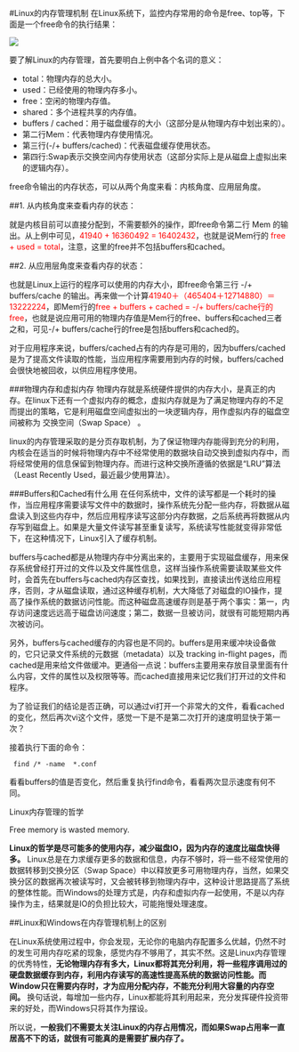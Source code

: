 #Linux的内存管理机制
在Linux系统下，监控内存常用的命令是free、top等，下面是一个free命令的执行结果：

![](https://upload-images.jianshu.io/upload_images/6549967-5c4bad6a734d5baf.jpg?imageMogr2/auto-orient/strip|imageView2/2/w/599/format/webp)

要了解Linux的内存管理，首先要明白上例中各个名词的意义：

- total：物理内存的总大小。
- used：已经使用的物理内存多小。
- free：空闲的物理内存值。
- shared：多个进程共享的内存值。
- buffers / cached：用于磁盘缓存的大小（这部分是从物理内存中划出来的）。
- 第二行Mem：代表物理内存使用情况。
- 第三行(-/+ buffers/cached)：代表磁盘缓存使用状态。
- 第四行:Swap表示交换空间内存使用状态（这部分实际上是从磁盘上虚拟出来的逻辑内存）。

 free命令输出的内存状态，可以从两个角度来看：内核角度、应用层角度。

 ##1. 从内核角度来查看内存的状态：

 就是内核目前可以直接分配到，不需要额外的操作，即free命令第二行 Mem 的输出。从上例中可见，<font color=red>41940 + 16360492 = 16402432</font>，也就是说Mem行的<font color=red> free + used = total</font>，注意，这里的free并不包括buffers和cached。

 ##2. 从应用层角度来查看内存的状态：

 也就是Linux上运行的程序可以使用的内存大小，即free命令第三行 -/+ buffers/cache 的输出。再来做一个计算<font color=red>41940＋（465404＋12714880）＝13222224</font>，即Mem行的<font color=red>free + buffers + cached = -/+ buffers/cache行的free</font>，也就是说应用可用的物理内存值是Mem行的free、buffers和cached三者之和，可见-/+ buffers/cache行的free是包括buffers和cached的。

 对于应用程序来说，buffers/cached占有的内存是可用的，因为buffers/cached是为了提高文件读取的性能，当应用程序需要用到内存的时候，buffers/cached会很快地被回收，以供应用程序使用。

 ###物理内存和虚拟内存
 物理内存就是系统硬件提供的内存大小，是真正的内存。在linux下还有一个虚拟内存的概念，虚拟内存就是为了满足物理内存的不足而提出的策略，它是利用磁盘空间虚拟出的一块逻辑内存，用作虚拟内存的磁盘空间被称为 交换空间（Swap Space） 。

 linux的内存管理采取的是分页存取机制，为了保证物理内存能得到充分的利用，内核会在适当的时候将物理内存中不经常使用的数据块自动交换到虚拟内存中，而将经常使用的信息保留到物理内存。而进行这种交换所遵循的依据是“LRU”算法（Least Recently Used，最近最少使用算法）。

 ###Buffers和Cached有什么用
 在任何系统中，文件的读写都是一个耗时的操作，当应用程序需要读写文件中的数据时，操作系统先分配一些内存，将数据从磁盘读入到这些内存中，然后应用程序读写这部分内存数据，之后系统再将数据从内存写到磁盘上。如果是大量文件读写甚至重复读写，系统读写性能就变得非常低下，在这种情况下，Linux引入了缓存机制。

 buffers与cached都是从物理内存中分离出来的，主要用于实现磁盘缓存，用来保存系统曾经打开过的文件以及文件属性信息，这样当操作系统需要读取某些文件时，会首先在buffers与cached内存区查找，如果找到，直接读出传送给应用程序，否则，才从磁盘读取，通过这种缓存机制，大大降低了对磁盘的IO操作，提高了操作系统的数据访问性能。而这种磁盘高速缓存则是基于两个事实：第一，内存访问速度远远高于磁盘访问速度；第二，数据一旦被访问，就很有可能短期内再次被访问。

 另外，buffers与cached缓存的内容也是不同的。buffers是用来缓冲块设备做的，它只记录文件系统的元数据（metadata）以及 tracking in-flight pages，而cached是用来给文件做缓冲。更通俗一点说：buffers主要用来存放目录里面有什么内容，文件的属性以及权限等等。而cached直接用来记忆我们打开过的文件和程序。

 为了验证我们的结论是否正确，可以通过vi打开一个非常大的文件，看看cached的变化，然后再次vi这个文件，感觉一下是不是第二次打开的速度明显快于第一次？

 接着执行下面的命令：

```shell
 find /* -name  *.conf
```

 看看buffers的值是否变化，然后重复执行find命令，看看两次显示速度有何不同。

 Linux内存管理的哲学

 Free memory is wasted memory.

 **Linux的哲学是尽可能多的使用内存，减少磁盘IO，因为内存的速度比磁盘快得多。** Linux总是在力求缓存更多的数据和信息，内存不够时，将一些不经常使用的数据转移到交换分区（Swap Space）中以释放更多可用物理内存，当然，如果交换分区的数据再次被读写时，又会被转移到物理内存中，这种设计思路提高了系统的整体性能。而Windows的处理方式是，内存和虚拟内存一起使用，不是以内存操作为主，结果就是IO的负担比较大，可能拖慢处理速度。

 ##Linux和Windows在内存管理机制上的区别

 在Linux系统使用过程中，你会发现，无论你的电脑内存配置多么优越，仍然不时的发生可用内存吃紧的现象，感觉内存不够用了，其实不然。这是Linux内存管理的优秀特性，**无论物理内存有多大，Linux都将其充分利用，将一些程序调用过的硬盘数据缓存到内存，利用内存读写的高速性提高系统的数据访问性能。而Window只在需要内存时，才为应用分配内存，不能充分利用大容量的内存空间。** 换句话说，每增加一些内存，Linux都能将其利用起来，充分发挥硬件投资带来的好处，而Windows只将其作为摆设。

 所以说，**一般我们不需要太关注Linux的内存占用情况，而如果Swap占用率一直居高不下的话，就很有可能真的是需要扩展内存了。**

